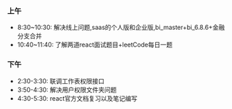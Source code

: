 
### 上午
- 8:30~10:30: 解决线上问题,saas的个人版和企业版,bi_master+bi_6.8.6+金融分支合并
- 10:40~11:40: 了解两道react面试题目+leetCode每日一题


### 下午
 <!-- 待规划 -->
- 2:30-3:30: 联调工作表权限接口
- 3:50-4:30: 解决用户权限文件夹问题
- 4:30-5:30: react官方文档复习以及笔记编写
